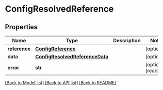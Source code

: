 # ConfigResolvedReference

## Properties
Name | Type | Description | Notes
------------ | ------------- | ------------- | -------------
**reference** | [**ConfigReference**](ConfigReference.md) |  | [optional] 
**data** | [**ConfigResolvedReferenceData**](ConfigResolvedReferenceData.md) |  | [optional] 
**error** | **str** |  | [optional] [readonly] 

[[Back to Model list]](../README.md#documentation-for-models) [[Back to API list]](../README.md#documentation-for-api-endpoints) [[Back to README]](../README.md)


